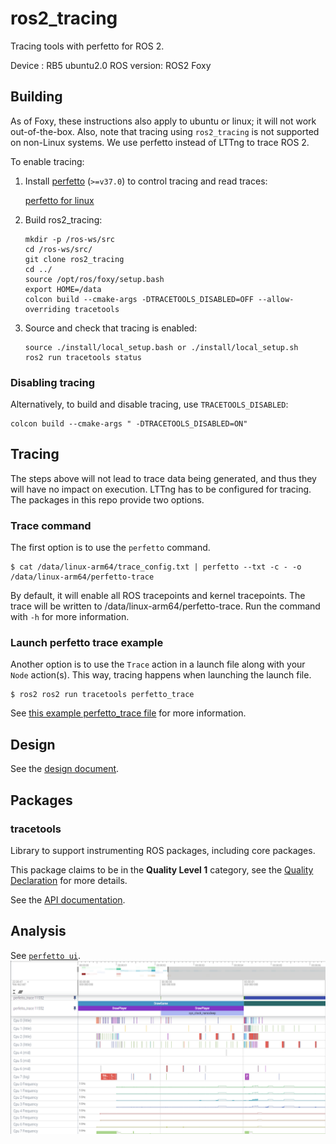 # ros2_tracing

Tracing tools with perfetto for ROS 2.

Device : RB5 ubuntu2.0
ROS version: ROS2 Foxy

## Building

As of Foxy, these instructions also apply to ubuntu or linux; it will not work out-of-the-box. Also, note that tracing using `ros2_tracing` is not supported on non-Linux systems.
We use perfetto instead of LTTng to trace ROS 2.

To enable tracing:

1. Install [perfetto](https://github.com/google/perfetto/releases) (`>=v37.0`) to control tracing and read traces:

    [perfetto for linux](./perfetto_tools/perfetto_for_linux.md)
2. Build ros2_tracing:
    ```
    mkdir -p /ros-ws/src
    cd /ros-ws/src/
    git clone ros2_tracing
    cd ../
    source /opt/ros/foxy/setup.bash
    export HOME=/data
    colcon build --cmake-args -DTRACETOOLS_DISABLED=OFF --allow-overriding tracetools
    ```
3. Source and check that tracing is enabled:
    ```
    source ./install/local_setup.bash or ./install/local_setup.sh
    ros2 run tracetools status
    ```

### Disabling tracing

Alternatively, to build and disable tracing, use `TRACETOOLS_DISABLED`:

```
colcon build --cmake-args " -DTRACETOOLS_DISABLED=ON"
```

## Tracing

The steps above will not lead to trace data being generated, and thus they will have no impact on execution. LTTng has to be configured for tracing. The packages in this repo provide two options.

### Trace command

The first option is to use the `perfetto` command.

```
$ cat /data/linux-arm64/trace_config.txt | perfetto --txt -c - -o /data/linux-arm64/perfetto-trace
```

By default, it will enable all ROS tracepoints and kernel tracepoints. The trace will be written to /data/linux-arm64/perfetto-trace. Run the command with `-h` for more information.

### Launch perfetto trace example

Another option is to use the `Trace` action in a launch file along with your `Node` action(s). This way, tracing happens when launching the launch file.

```
$ ros2 ros2 run tracetools perfetto_trace
```

See [this example perfetto_trace file](./tracetools/src/perfetto_trace.cpp) for more information.

## Design

See the [design document](./doc/design_ros_2.md).

## Packages

### tracetools

Library to support instrumenting ROS packages, including core packages.

This package claims to be in the **Quality Level 1** category, see the [Quality Declaration](./tracetools/QUALITY_DECLARATION.md) for more details.

See the [API documentation](https://ros-tracing.gitlab.io/ros2_tracing-api/).

## Analysis

See [`perfetto ui`](https://ui.perfetto.dev/).
![](doc/img/perfetto_trace_example.png)
